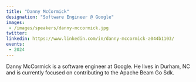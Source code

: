 ```yaml
---
title: "Danny McCormick"
designation: "Software Engineer @ Google"
images:
 - /images/speakers/danny-mccormick.jpg
twitter: 
linkedin: https://www.linkedin.com/in/danny-mccormick-a044b1103/
events:
 - 2024
---
```


Danny McCormick is a software engineer at Google. He lives in Durham, NC and is currently focused on contributing to the Apache Beam Go Sdk.